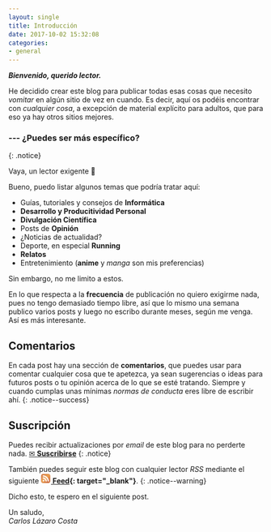 ```yaml
---
layout: single
title: Introducción
date: 2017-10-02 15:32:08
categories: 
- general
---
```


**_Bienvenido, querido lector._**

He decidido crear este blog para publicar todas esas cosas que necesito _vomitar_ en algún sitio de vez en cuando. Es decir, aquí os podéis encontrar con _cualquier cosa_, a excepción de material explícito para adultos, que para eso ya hay otros sitios mejores.

### --- ¿Puedes ser más específico?
{: .notice}

Vaya, un lector exigente 🤔

Bueno, puedo listar algunos temas que podría tratar aquí:

- Guías, tutoriales y consejos de **Informática**
- **Desarrollo y Producitividad Personal**
- **Divulgación Científica**
- Posts de **Opinión**
- ¿Noticias de actualidad?
- Deporte, en especial **Running**
- **Relatos**
- Entretenimiento (**anime** y *manga* son mis preferencias)

Sin embargo, no me limito a estos.

En lo que respecta a la **frecuencia** de publicación no quiero exigirme nada, pues no tengo demasiado tiempo libre, así que lo mismo una semana publico varios posts y luego no escribo durante meses, según me venga. Así es más interesante.

## Comentarios

En cada post hay una sección de **comentarios**, que puedes usar para comentar cualquier cosa que te apetezca, ya sean sugerencias o ideas para futuros posts o tu opinión acerca de lo que se esté tratando. Siempre y cuando cumplas unas mínimas _normas de conducta_ eres libre de escribir ahí.
{: .notice--success}

## Suscripción

Puedes recibir actualizaciones por _email_ de este blog para no perderte nada.
<a href="#" id="subscribe" class="btn center" target="_blank">✉ <b>Suscribirse</b></a>
{: .notice}

También puedes seguir este blog con cualquier lector _RSS_ mediante el siguiente **[<img src="/assets/images/rss.png" width="20" height="20"> Feed]({{site.url}}/feed.xml){: target="_blank"}**.
{: .notice--warning}

Dicho esto, te espero en el siguiente post.

Un saludo,<br />
_Carlos Lázaro Costa_